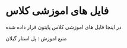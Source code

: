 # فایل های اموزشی کلاس
در اینجا فایل های اموزشی کلاس پایتون قرار داده شده 

منبع اموزش : پل استار گیلان
